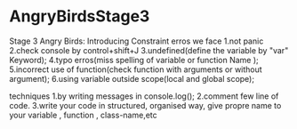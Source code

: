 # AngryBirdsStage3
Stage 3 Angry Birds: Introducing Constraint
erros we face
1.not panic
2.check console by control+shift+J
3.undefined(define the variable by "var" Keyword);
4.typo erros(miss spelling of variable or function Name );
5.incorrect use of function(check function with arguments or without argument); 
6.using variable outside scope(local and global scope);

techniques
1.by writing messages in  console.log();
2.comment few line of code.
3.write your code in structured, organised way, give propre name to your variable , function , class-name,etc  